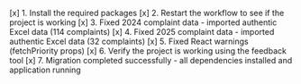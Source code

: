 [x] 1. Install the required packages
[x] 2. Restart the workflow to see if the project is working
[x] 3. Fixed 2024 complaint data - imported authentic Excel data (114 complaints)
[x] 4. Fixed 2025 complaint data - imported authentic Excel data (32 complaints)
[x] 5. Fixed React warnings (fetchPriority props)
[x] 6. Verify the project is working using the feedback tool
[x] 7. Migration completed successfully - all dependencies installed and application running